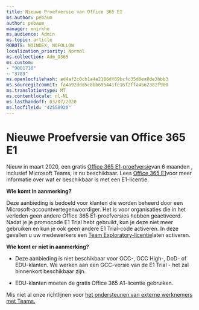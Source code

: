 ```yaml
---
title: Nieuwe Proefversie van Office 365 E1
ms.author: pebaum
author: pebaum
manager: mnirkhe
ms.audience: Admin
ms.topic: article
ROBOTS: NOINDEX, NOFOLLOW
localization_priority: Normal
ms.collection: Adm_O365
ms.custom:
- "9001710"
- "3789"
ms.openlocfilehash: ad4af2c0cb1a4e2186df89bcfc35d0ea0de3bbb3
ms.sourcegitcommit: fa4a92ddd5c8bb695441fe16f2ffa4562382f900
ms.translationtype: MT
ms.contentlocale: nl-NL
ms.lasthandoff: 03/07/2020
ms.locfileid: "42558920"
---
```

# <a name="new-office-365-e1-trial"></a>Nieuwe Proefversie van Office 365 E1

Nieuw in maart 2020, een gratis [Office 365 E1-proefversie](https://docs.microsoft.com/MicrosoftTeams/e1-trial-license)van 6 maanden , inclusief Microsoft Teams, is nu beschikbaar. Lees [Office 365 E1](https://www.microsoft.com/microsoft-365/business/office-365-enterprise-e1-business-software)voor meer informatie over wat er beschikbaar is met een E1-licentie.

**Wie komt in aanmerking?**

Deze aanbieding is bedoeld voor klanten die worden beheerd door een Microsoft-accountvertegenwoordiger. Het is voor organisaties die in het verleden geen andere Office 365 E1-proefversies hebben geactiveerd. Nadat je je promocode E1 Trial hebt gebruikt, kun je deze niet meer gebruiken en kun je ook geen andere E1 Trial-code activeren. In deze gevallen u uw medewerkers een [Team Exploratory-licentie](https://docs.microsoft.com/MicrosoftTeams/teams-exploratory)laten activeren.

**Wie komt er niet in aanmerking?**

- Deze aanbieding is niet beschikbaar voor GCC-, GCC High-, DoD- of EDU-klanten. We werken aan een GCC-versie van de E1 Trial - het zal binnenkort beschikbaar zijn.

 - EDU-klanten moeten de gratis Office 365 A1-licentie gebruiken.

Mis niet al onze richtlijnen voor [het ondersteunen van externe werknemers met Teams.](https://docs.microsoft.com/MicrosoftTeams/support-remote-work-with-teams)
